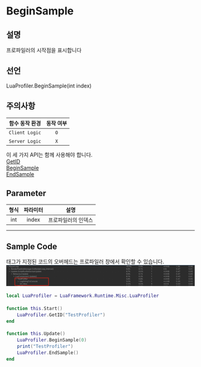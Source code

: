 # BeginSample

## 설명

프로파일러의 시작점을 표시합니다

## 선언

LuaProfiler.BeginSample(int index)

## 주의사항
|    **함수 동작 환경**    | **동작 여부** |
|:------------------:|:---------:|
| ```Client Logic``` |  ```O```  |
| ```Server Logic``` |  ```X```  |

이 세 가지 API는 함께 사용해야 합니다.  
[GetID](GetID.md)  
[BeginSample](BeginSample.md)  
[EndSample](EndSample.md)


## Parameter
| **형식** |      **파라미터**       |   **설명**   |
|:------:|:---:|:---:|
|  int   | index | 프로파일러의 인덱스 | 

---
## Sample Code
태그가 지정된 코드의 오버헤드는 프로파일러 창에서 확인할 수 있습니다.
![](media/images/LuaProfiler_1.png)
```lua
local LuaProfiler = LuaFramework.Runtime.Misc.LuaProfiler
 
function this.Start()
    LuaProfiler.GetID("TestProfiler")
end
 
function this.Update()
    LuaProfiler.BeginSample(0)
    print("TestProfiler")
    LuaProfiler.EndSample()
end
```